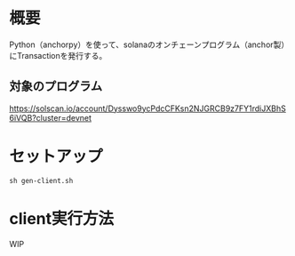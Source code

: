 # 概要
Python（anchorpy）を使って、solanaのオンチェーンプログラム（anchor製）にTransactionを発行する。

## 対象のプログラム
https://solscan.io/account/Dysswo9ycPdcCFKsn2NJGRCB9z7FY1rdiJXBhS6iVQB?cluster=devnet

# セットアップ
`sh gen-client.sh`

# client実行方法
WIP